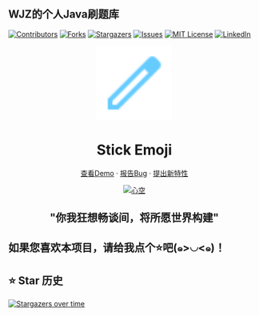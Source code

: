 ## WJZ的个人Java刷题库

<!-- PROJECT SHIELDS -->

<p align="center" style="margin-left: 50%">

[![Contributors][contributors-shield]][contributors-url]
[![Forks][forks-shield]][forks-url]
[![Stargazers][stars-shield]][stars-url]
[![Issues][issues-shield]][issues-url]
[![MIT License][license-shield]][license-url]
[![LinkedIn][linkedin-shield]][linkedin-url]

</p>

<!-- PROJECT LOGO -->

<p align="center">
  <a href="https://github.com/WJZ-P/LeetCodeJava/">
    <img src="pen.svg" alt="Logo" width="150" height="150">
  </a>
  <h1 align="center">Stick Emoji</h1>
  <p align="center">
    <a href="https://github.com/WJZ-P/LeetCodeJava">查看Demo</a>
    ·
    <a href="https://github.com/WJZ-P/LeetCodeJava/issues">报告Bug</a>
    ·
    <a href="https://github.com/WJZ-P/LeetCodeJava/issues">提出新特性</a>
  </p>
</p>

<p align="center">
  <a href="https://www.bilibili.com/video/BV1Zt42147Px">
    <img src="https://github.com/user-attachments/assets/083d6551-a8d2-4119-971a-852d29147baa" alt="心空">
  </a>
</p>

<h2 align="center">"你我狂想畅谈间，将所愿世界构建"</h2>




## 如果您喜欢本项目，请给我点个⭐吧(๑>◡<๑)！

## ⭐ Star 历史

[![Stargazers over time](https://starchart.cc/WJZ-P/LeetCodeJava.svg?variant=adaptive)](https://starchart.cc/WJZ-P/LeetCodeJava)
<!-- links -->

[your-project-path]:WJZ-P/LeetCodeJava

[contributors-shield]: https://img.shields.io/github/contributors/WJZ-P/LeetCodeJava.svg?style=flat-square

[contributors-url]: https://github.com/WJZ-P/LeetCodeJava/graphs/contributors

[forks-shield]: https://img.shields.io/github/forks/WJZ-P/LeetCodeJava.svg?style=flat-square

[forks-url]: https://github.com/WJZ-P/LeetCodeJava/network/members

[stars-shield]: https://img.shields.io/github/stars/WJZ-P/LeetCodeJava.svg?style=flat-square

[stars-url]: https://github.com/WJZ-P/LeetCodeJava/stargazers

[issues-shield]: https://img.shields.io/github/issues/WJZ-P/LeetCodeJava.svg?style=flat-square

[issues-url]: https://img.shields.io/github/issues/WJZ-P/LeetCodeJava.svg

[license-shield]: https://img.shields.io/github/license/WJZ-P/LeetCodeJava.svg?style=flat-square

[license-url]: https://github.com/WJZ-P/LeetCodeJava/blob/main/LICENSE

[linkedin-shield]: https://img.shields.io/badge/-LinkedIn-black.svg?style=flat-square&logo=linkedin&colorB=555

[linkedin-url]: https://linkedin.com/in/shaojintian

[oldQQ-download-link]:https://ats-prod.oss-accelerate.aliyuncs.com/91ff35732557ef7d8415050a85973801

[LL-installer-link]:https://ats-prod.oss-accelerate.aliyuncs.com/18734247705198dcb594916e8ba1facc

